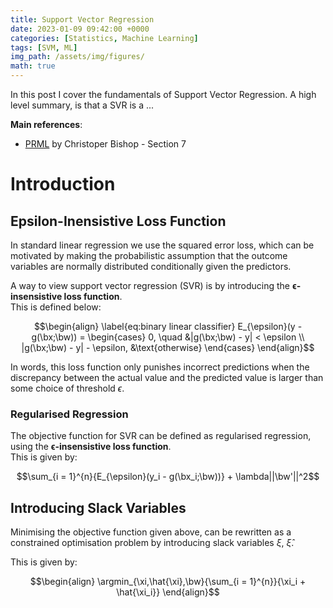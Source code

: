 ```yaml
---
title: Support Vector Regression
date: 2023-01-09 09:42:00 +0000
categories: [Statistics, Machine Learning]
tags: [SVM, ML]
img_path: /assets/img/figures/
math: true
---
```


In this post I cover the fundamentals of Support Vector Regression. A high level summary, is that a SVR is a ...

**Main references**:
  - [PRML](https://www.microsoft.com/en-us/research/uploads/prod/2006/01/Bishop-Pattern-Recognition-and-Machine-Learning-2006.pdf) by Christoper Bishop - Section 7

# Introduction

## Epsilon-Inensistive Loss Function

In standard linear regression we use the squared error loss, which can be motivated by making the probabilistic assumption that the outcome variables are normally distributed conditionally given the predictors.

A way to view support vector regression (SVR) is by introducing the $\boldsymbol{\epsilon}$**-insensistive loss function**.  
This is defined below:

$$\begin{align} \label{eq:binary linear classifier}
    E_{\epsilon}(y - g(\bx;\bw)) =
     \begin{cases}
       0, \quad &|g(\bx;\bw) - y| < \epsilon
       \\
       |g(\bx;\bw) - y| - \epsilon, &\text{otherwise}
     \end{cases}
\end{align}$$

In words, this loss function only punishes incorrect predictions when the discrepancy between the actual value and the predicted value is larger than some choice of threshold $\epsilon$.


### Regularised Regression

The objective function for SVR can be defined as regularised regression, using the $\boldsymbol{\epsilon}$**-insensistive loss function**.  
This is given by:

$$\sum_{i = 1}^{n}{E_{\epsilon}(y_i - g(\bx_i;\bw))} + \lambda||\bw'||^2$$

## Introducing Slack Variables

Minimising the objective function given above, can be rewritten as a constrained optimisation problem by introducing slack variables $\xi$, $\hat{\xi}$.

This is given by:


$$\begin{align}
\argmin_{\xi,\hat{\xi},\bw}{\sum_{i = 1}^{n}}{\xi_i + \hat{\xi_i}}
\end{align}$$
